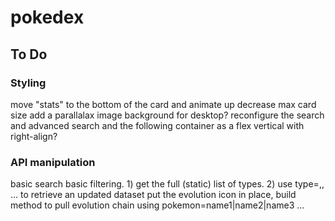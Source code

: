 # pokedex

## To Do

### Styling

move "stats" to the bottom of the card and animate up
decrease max card size
add a parallalax image background for desktop?
reconfigure the search and advanced search and the following container as a flex vertical with right-align?

### API manipulation

basic search
basic filtering. 1) get the full (static) list of types. 2) use type=<type1>,<type2>, ... <typeN> to retrieve an updated dataset
put the evolution icon in place, build method to pull evolution chain using pokemon=name1|name2|name3 ...
